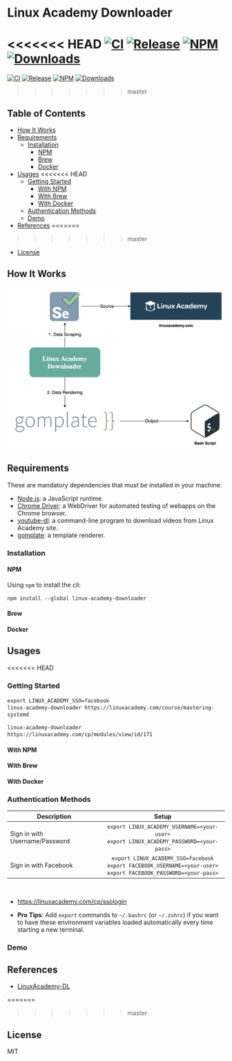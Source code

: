 # Linux Academy Downloader

<<<<<<< HEAD
[![CI](https://github.com/hieuvp/xpath-html/workflows/CI/badge.svg?branch=master)](https://github.com/hieuvp/xpath-html/actions?query=workflow%3ACI+branch%3Amaster)
[![Release](https://github.com/hieuvp/xpath-html/workflows/release/badge.svg)](https://github.com/hieuvp/xpath-html/actions?query=workflow%3Arelease)
[![NPM](https://img.shields.io/npm/v/xpath-html.svg)](https://www.npmjs.com/package/xpath-html)
[![Downloads](https://img.shields.io/npm/dm/xpath-html.svg)](https://www.npmjs.com/package/xpath-html)
=======
[![CI](https://github.com/hieuvp/linux-academy-downloader/workflows/CI/badge.svg?branch=master)](https://github.com/hieuvp/linux-academy-downloader/actions?query=workflow%3ACI+branch%3Amaster)
[![Release](https://github.com/hieuvp/linux-academy-downloader/workflows/release/badge.svg)](https://github.com/hieuvp/linux-academy-downloader/actions?query=workflow%3Arelease)
[![NPM](https://img.shields.io/npm/v/linux-academy-downloader.svg)](https://www.npmjs.com/package/linux-academy-downloader)
[![Downloads](https://img.shields.io/npm/dm/linux-academy-downloader.svg)](https://www.npmjs.com/package/linux-academy-downloader)
>>>>>>> master

## Table of Contents

<!-- START doctoc generated TOC please keep comment here to allow auto update -->
<!-- DON'T EDIT THIS SECTION, INSTEAD RE-RUN doctoc TO UPDATE -->

- [How It Works](#how-it-works)
- [Requirements](#requirements)
  - [Installation](#installation)
    - [NPM](#npm)
    - [Brew](#brew)
    - [Docker](#docker)
- [Usages](#usages)
<<<<<<< HEAD
  - [Getting Started](#getting-started)
    - [With NPM](#with-npm)
    - [With Brew](#with-brew)
    - [With Docker](#with-docker)
  - [Authentication Methods](#authentication-methods)
  - [Demo](#demo)
- [References](#references)
=======
>>>>>>> master
- [License](#license)

<!-- END doctoc generated TOC please keep comment here to allow auto update -->

## How It Works

<div align="center"><img src="assets/linux-academy-downloader.png" width="800"></div>

## Requirements

These are mandatory dependencies that must be installed in your machine:

- [Node.js](https://nodejs.org/en/):
  a JavaScript runtime.
- [Chrome Driver](https://github.com/giggio/node-chromedriver):
  a WebDriver for automated testing of webapps on the Chrome browser.
- [youtube-dl](https://github.com/ytdl-org/youtube-dl):
  a command-line program to download videos from Linux Academy site.
- [gomplate](https://github.com/hairyhenderson/gomplate):
  a template renderer.

### Installation

#### NPM

Using `npm` to install the cli:

```shell script
npm install --global linux-academy-downloader
```

#### Brew

#### Docker

## Usages

<<<<<<< HEAD
### Getting Started

```shell script
export LINUX_ACADEMY_SSO=facebook
linux-academy-downloader https://linuxacademy.com/course/mastering-systemd
```

```shell script
linux-academy-downloader https://linuxacademy.com/cp/modules/view/id/171
```

#### With NPM

#### With Brew

#### With Docker

### Authentication Methods

| Description                    |                                                            Setup                                                            |
| ------------------------------ | :-------------------------------------------------------------------------------------------------------------------------: |
| Sign in with Username/Password |                `export LINUX_ACADEMY_USERNAME=<your-user>`<br />`export LINUX_ACADEMY_PASSWORD=<your-pass>`                 |
| Sign in with Facebook          | `export LINUX_ACADEMY_SSO=facebook`<br />`export FACEBOOK_USERNAME=<your-user>`<br />`export FACEBOOK_PASSWORD=<your-pass>` |

<br />

- <https://linuxacademy.com/cp/ssologin>

- **Pro Tips**: Add `export` commands to `~/.bashrc` (or `~/.zshrc`)
  if you want to have these environment variables loaded automatically
  every time starting a new terminal.

### Demo

## References

- [LinuxAcademy-DL](https://github.com/RahulShaw/LinuxAcademy-DL)

=======
>>>>>>> master
## License

MIT
